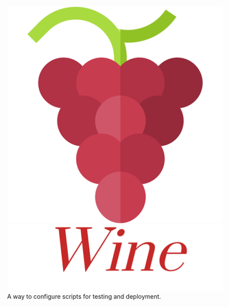 ![grape](https://raw.githubusercontent.com/iainmon/wine/master/grapes.svg)
![Wine](https://raw.githubusercontent.com/iainmon/wine/master/Wine.png)
A way to configure scripts for testing and deployment.
